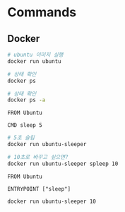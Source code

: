 # Commands

## Docker 

```bash
# ubuntu 이미지 실행
docker run ubuntu

# 상태 확인
docker ps

# 상태 확인
docker ps -a
```

```
FROM Ubuntu

CMD sleep 5
```

```bash
# 5초 슬립
docker run ubuntu-sleeper

# 10초로 바꾸고 싶으면?
docker run ubuntu-sleeper spleep 10
```

```
FROM Ubuntu

ENTRYPOINT ["sleep"]
```

```bash
docker run ubuntu-sleeper 10
```

